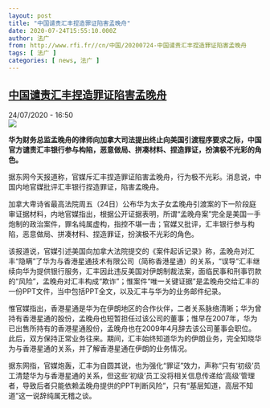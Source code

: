 ```yaml
---
layout: post
title: "中国谴责汇丰捏造罪证陷害孟晚舟"
date: 2020-07-24T15:55:10.000Z
author: 法广
from: http://www.rfi.fr//cn/中国/20200724-中国谴责汇丰捏造罪证陷害孟晚舟
tags: [ 法广 ]
categories: [ news, 法广 ]
---
```

<!--1595606110000-->
[中国谴责汇丰捏造罪证陷害孟晚舟](http://www.rfi.fr//cn/%E4%B8%AD%E5%9B%BD/20200724-%E4%B8%AD%E5%9B%BD%E8%B0%B4%E8%B4%A3%E6%B1%87%E4%B8%B0%E6%8D%8F%E9%80%A0%E7%BD%AA%E8%AF%81%E9%99%B7%E5%AE%B3%E5%AD%9F%E6%99%9A%E8%88%9F)
------

<div>
<div>24/07/2020 - 16:50</div><img src="https://s.rfi.fr/media/display/7850a1b6-a02a-11ea-a9ba-005056bf18d4/w:310/p:16x9/mwz.jpg"><p><strong>华为财务总监孟晚舟的律师向加拿大司法提出终止向美国引渡程序要求之际，中国官方谴责汇丰银行参与构陷，恶意做局、拼凑材料、捏造罪证，扮演极不光彩的角色。</strong></p><div class="t-content__body u-clearfix"><div class="m-interstitial"></div><p>据东网今天报道称，官媒斥汇丰捏造罪证陷害孟晚舟，行为极不光彩。消息说，中国内地官媒批评汇丰银行捏造罪证，陷害孟晚舟。</p><p>加拿大卑诗省最高法院周五（24日）公布华为太子女孟晚舟引渡案的下一阶段庭审证据材料，内地官媒指出，根据公开证据表明，所谓“孟晚舟案”完全是美国一手炮制的政治案件，罪名纯属虚构，指控不堪一击；官媒又批评，汇丰银行参与构陷，恶意做局、拼凑材料、捏造罪证，扮演极不光彩的角色。</p><p>该报道说，官媒引述美国向加拿大法院提交的《案件起诉记录》称，孟晚舟对汇丰“隐瞒”了华为与香港星通技术有限公司（简称香港星通）的关系，“误导”汇丰继续向华为提供银行服务，汇丰因此违反美国对伊朗制裁法案，面临民事和刑事罚款的“风险”，孟晚舟对汇丰构成“欺诈”；惟案件“唯一关键证据”是孟晚舟交给汇丰的一份PPT文件，当中包括PPT全文，以及汇丰与华为的业务邮件纪录。</p><p>惟官媒指出，香港星通是华为在伊朗地区的合作伙伴，二者关系脉络清晰；华为曾持有香港星通的股份，孟晚舟也短暂担任过该公司的董事；惟早在2007年，华为已出售所持有的香港星通股份，孟晚舟也在2009年4月辞去该公司董事会职位。此后，双方保持正常业务往来。期间，汇丰始终知道华为的伊朗业务，完全知晓华为与香港星通的关系，并了解香港星通在伊朗的业务情况。</p><p>据东网指，官媒炮轰，汇丰为自圆其说，也为强化“罪证”效力，声称“只有‘初级’员工清楚华为与香港星通的关系，但这些‘初级’员工没将相关信息传递给‘高级’管理者，导致后者只能依赖孟晚舟提供的PPT判断风险”，只有“基层知道，高层不知道”这一说辞纯属无稽之谈。</p><div class="o-self-promo o-self-promo--nl o-self-promo--hidden" data-selfpromo-newsletter></div><div class="o-self-promo o-self-promo--app o-self-promo--hidden" data-selfpromo-app></div></div>
</div>

